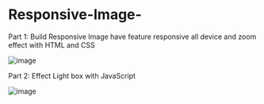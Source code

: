 # Responsive-Image-

Part 1: Build Responsive Image have feature responsive all device and zoom effect with HTML and CSS

![image](https://i.ibb.co/SfnLBXM/responsive-part-1.png)

Part 2: Effect Light box with JavaScript

![image](https://i.ibb.co/XZbnq2D/responsive-part-2.png)

